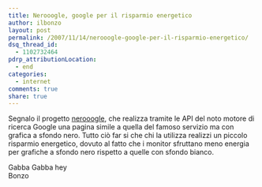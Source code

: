 ```yaml
---
title: Nerooogle, google per il risparmio energetico
author: ilbonzo
layout: post
permalink: /2007/11/14/nerooogle-google-per-il-risparmio-energetico/
dsq_thread_id:
  - 1102732464
pdrp_attributionLocation:
  - end
categories:
  - internet
comments: true
share: true
---
```

Segnalo il progetto [nerooogle][1], che realizza tramite le API del noto motore di ricerca Google una pagina simile a quella del famoso servizio ma con grafica a sfondo nero. Tutto ciò far si che chi la utilizza realizzi un piccolo risparmio energetico, dovuto al fatto che i monitor sfruttano meno energia per grafiche a sfondo nero rispetto a quelle con sfondo bianco.

Gabba Gabba hey  
Bonzo

<div class='kindleWidget kindleLight' >

</div>



 [1]: http://www.nerooogle.com
